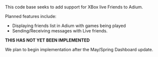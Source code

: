 This code base seeks to add support for XBox live Friends to Adium.

Planned features include:
  * Displaying friends list in Adium with games being played
  * Sending/Receiving messages with Live friends.

**THIS HAS NOT YET BEEN IMPLEMENTED**

We plan to begin implementation after the May/Spring Dashboard update.